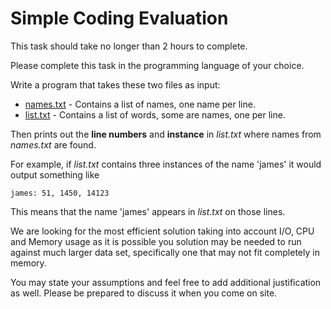 # Simple Coding Evaluation

This task should take no longer than 2 hours to complete. 

Please complete this task in the programming language of your choice.

Write a program that takes these two files as input:

* [names.txt](https://raw.githubusercontent.com/PerformLine/Eval/master/names.txt) - Contains a list of names, one name per line.
* [list.txt](https://raw.githubusercontent.com/PerformLine/Eval/master/list.txt) - Contains a list of words, some are names, one per line.

Then prints out the **line numbers** and **instance** in *list.txt* where names from *names.txt* are found.

For example, if *list.txt* contains three instances of the name 'james' it would output something like

```james: 51, 1450, 14123```

This means that the name 'james' appears in *list.txt* on those lines.

We are looking for the most efficient solution taking into account I/O, CPU and Memory usage as it is possible you solution may be needed to run against much larger data set, specifically one that may not fit completely in memory.  

You may state your assumptions and feel free to add additional justification as well. Please be prepared to discuss it when you come on site.
